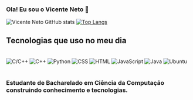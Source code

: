 ### Ola! Eu sou o Vicente Neto 👋



![Vicente Neto GitHub stats](https://github-readme-stats.vercel.app/api?username=Vincent506&show_icons=true&theme=tokyonight)
[![Top Langs](https://github-readme-stats.vercel.app/api/top-langs/?username=Vincent506)](https://github.com/anuraghazra/github-readme-stats)

## Tecnologias que uso no meu dia

<div style = "display: inline_block"><br/>
<img align="center" alt = "C/C++" src = "https://img.shields.io/badge/C-00599C?style=for-the-badge&logo=c&logoColor=white" >
<img align="center" alt = "C++" src = "https://img.shields.io/badge/C%2B%2B-00599C?style=for-the-badge&logo=c%2B%2B&logoColor=white" >
<img align="center" alt = "Python" src = "https://img.shields.io/badge/Python-14354C?style=for-the-badge&logo=python&logoColor=white" 
>
<img align="center" alt = "CSS" src = "https://img.shields.io/badge/CSS-663399.svg?style=for-the-badge&logo=CSS&logoColor=white"
>
<img align = "center" alt = "HTML" src = "https://img.shields.io/badge/html-%23E34F26.svg?style=for-the-badge&logo=html5&logoColor=white"
>
<img align = "center" alt = "JavaScript" src = "https://img.shields.io/badge/javascript-%23323330.svg?style=for-the-badge&logo=javascript&logoColor=%23F7DF1E"
>
<img align="center" alt = "Java" src = "https://img.shields.io/badge/Java-ED8B00?style=for-the-badge&logo=openjdk&logoColor=white" >
<img align="center" alt = "Ubuntu" src = "https://img.shields.io/badge/Ubuntu-E95420?style=for-the-badge&logo=ubuntu&logoColor=white " >

</div><br/>

### Estudante de Bacharelado em Ciência da Computação construindo conhecimento e tecnologias.

    
